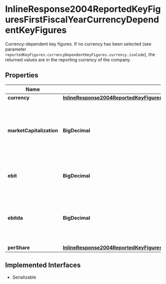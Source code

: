 

# InlineResponse2004ReportedKeyFiguresFirstFiscalYearCurrencyDependentKeyFigures

Currency-dependent key figures. If no currency has been selected (see parameter `reportedKeyFigures.currencyDependentKeyFigures.currency.isoCode`), the returned values are in the reporting currency of the company.

## Properties

Name | Type | Description | Notes
------------ | ------------- | ------------- | -------------
**currency** | [**InlineResponse2004ReportedKeyFiguresFirstFiscalYearCurrencyDependentKeyFiguresCurrency**](InlineResponse2004ReportedKeyFiguresFirstFiscalYearCurrencyDependentKeyFiguresCurrency.md) |  |  [optional]
**marketCapitalization** | **BigDecimal** | Market capitalization, which is the market value of the shares outstanding over all types of shares of the company. |  [optional]
**ebit** | **BigDecimal** | EBIT (earnings before interest and taxes). |  [optional]
**ebitda** | **BigDecimal** | EBITDA (earnings before interest, taxes, depreciation, and amortization). |  [optional]
**perShare** | [**InlineResponse2004ReportedKeyFiguresFirstFiscalYearCurrencyDependentKeyFiguresPerShare**](InlineResponse2004ReportedKeyFiguresFirstFiscalYearCurrencyDependentKeyFiguresPerShare.md) |  |  [optional]


## Implemented Interfaces

* Serializable



